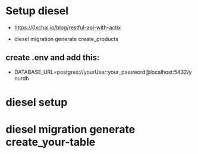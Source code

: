 # Setup diesel
   *  https://0xchai.io/blog/restful-api-with-actix 

   * diesel migration generate create_products
## create .env and add this:
   * DATABASE_URL=postgres://yourUser:your_password@localhost:5432/yourdb
# diesel setup
# diesel migration generate create_your-table

   

